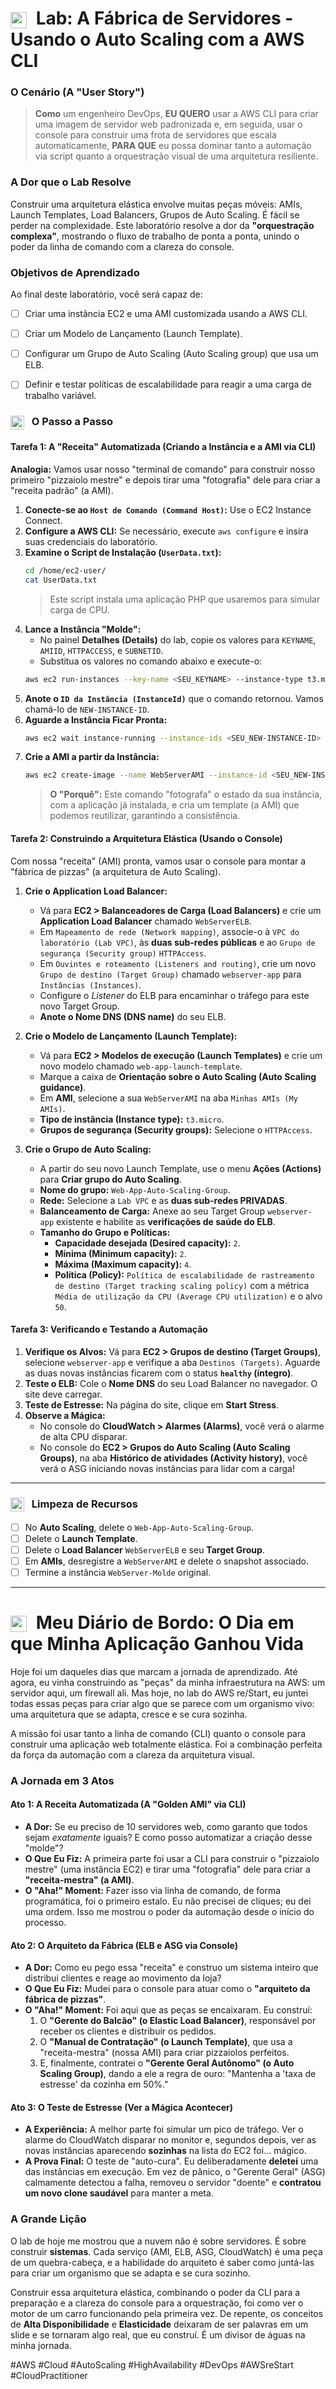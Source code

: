 # <img src="https://api.iconify.design/logos/aws-auto-scaling.svg?color=currentColor" width="26" style="vertical-align:middle; margin-right:8px;" /> Lab: A Fábrica de Servidores - Usando o Auto Scaling com a AWS CLI

### O Cenário (A "User Story")

> **Como** um engenheiro DevOps, **EU QUERO** usar a AWS CLI para criar uma imagem de servidor web padronizada e, em seguida, usar o console para construir uma frota de servidores que escala automaticamente, **PARA QUE** eu possa dominar tanto a automação via script quanto a orquestração visual de uma arquitetura resiliente.

### A Dor que o Lab Resolve

Construir uma arquitetura elástica envolve muitas peças móveis: AMIs, Launch Templates, Load Balancers, Grupos de Auto Scaling. É fácil se perder na complexidade. Este laboratório resolve a dor da **"orquestração complexa"**, mostrando o fluxo de trabalho de ponta a ponta, unindo o poder da linha de comando com a clareza do console.

### Objetivos de Aprendizado
Ao final deste laboratório, você será capaz de:

* [ ] Criar uma instância EC2 e uma AMI customizada usando a AWS CLI.
* [ ] Criar um Modelo de Lançamento (Launch Template).
* [ ] Configurar um Grupo de Auto Scaling (Auto Scaling group) que usa um ELB.
* [ ] Definir e testar políticas de escalabilidade para reagir a uma carga de trabalho variável.


### <img src="https://api.iconify.design/mdi/rocket-launch-outline.svg?color=currentColor" width="22" style="vertical-align:middle; margin-right:8px;" /> O Passo a Passo

#### Tarefa 1: A "Receita" Automatizada (Criando a Instância e a AMI via CLI)

**Analogia:** Vamos usar nosso "terminal de comando" para construir nosso primeiro "pizzaiolo mestre" e depois tirar uma "fotografia" dele para criar a "receita padrão" (a AMI).

1.  **Conecte-se ao `Host de Comando (Command Host)`:** Use o EC2 Instance Connect.
2.  **Configure a AWS CLI:** Se necessário, execute `aws configure` e insira suas credenciais do laboratório.
3.  **Examine o Script de Instalação (`UserData.txt`):**
    ```bash
    cd /home/ec2-user/
    cat UserData.txt
    ```
    > Este script instala uma aplicação PHP que usaremos para simular carga de CPU.
4.  **Lance a Instância "Molde":**
    * No painel **Detalhes (Details)** do lab, copie os valores para `KEYNAME`, `AMIID`, `HTTPACCESS`, e `SUBNETID`.
    * Substitua os valores no comando abaixo e execute-o:
    ```bash
    aws ec2 run-instances --key-name <SEU_KEYNAME> --instance-type t3.micro --image-id <SEU_AMIID> --user-data file:///home/ec2-user/UserData.txt --security-group-ids <SEU_HTTPACCESS_SG_ID> --subnet-id <SEU_SUBNETID> --associate-public-ip-address --tag-specifications 'ResourceType=instance,Tags=[{Key=Name,Value=WebServer-Molde}]' --output text --query 'Instances[*].InstanceId'
    ```
5.  **Anote o `ID da Instância (InstanceId)`** que o comando retornou. Vamos chamá-lo de `NEW-INSTANCE-ID`.
6.  **Aguarde a Instância Ficar Pronta:**
    ```bash
    aws ec2 wait instance-running --instance-ids <SEU_NEW-INSTANCE-ID>
    ```
7.  **Crie a AMI a partir da Instância:**
    ```bash
    aws ec2 create-image --name WebServerAMI --instance-id <SEU_NEW-INSTANCE-ID>
    ```
    > **O "Porquê":** Este comando "fotografa" o estado da sua instância, com a aplicação já instalada, e cria um template (a AMI) que podemos reutilizar, garantindo a consistência.

#### Tarefa 2: Construindo a Arquitetura Elástica (Usando o Console)

Com nossa "receita" (AMI) pronta, vamos usar o console para montar a "fábrica de pizzas" (a arquitetura de Auto Scaling).

1.  **Crie o Application Load Balancer:**
    * Vá para **EC2 > Balanceadores de Carga (Load Balancers)** e crie um **Application Load Balancer** chamado `WebServerELB`.
    * Em `Mapeamento de rede (Network mapping)`, associe-o à `VPC do laboratório (Lab VPC)`, às **duas sub-redes públicas** e ao `Grupo de segurança (Security group)` `HTTPAccess`.
    * Em `Ouvintes e roteamento (Listeners and routing)`, crie um novo `Grupo de destino (Target Group)` chamado `webserver-app` para `Instâncias (Instances)`.
    * Configure o *Listener* do ELB para encaminhar o tráfego para este novo Target Group.
    * **Anote o Nome DNS (DNS name)** do seu ELB.

2.  **Crie o Modelo de Lançamento (Launch Template):**
    * Vá para **EC2 > Modelos de execução (Launch Templates)** e crie um novo modelo chamado `web-app-launch-template`.
    * Marque a caixa de **Orientação sobre o Auto Scaling (Auto Scaling guidance)**.
    * Em **AMI**, selecione a sua `WebServerAMI` na aba `Minhas AMIs (My AMIs)`.
    * **Tipo de instância (Instance type):** `t3.micro`.
    * **Grupos de segurança (Security groups):** Selecione o `HTTPAccess`.

3.  **Crie o Grupo de Auto Scaling:**
    * A partir do seu novo Launch Template, use o menu **Ações (Actions)** para **Criar grupo do Auto Scaling**.
    * **Nome do grupo:** `Web-App-Auto-Scaling-Group`.
    * **Rede:** Selecione a `Lab VPC` e as **duas sub-redes PRIVADAS**.
    * **Balanceamento de Carga:** Anexe ao seu Target Group `webserver-app` existente e habilite as **verificações de saúde do ELB**.
    * **Tamanho do Grupo e Políticas:**
        * **Capacidade desejada (Desired capacity):** `2`.
        * **Mínima (Minimum capacity):** `2`.
        * **Máxima (Maximum capacity):** `4`.
        * **Política (Policy):** `Política de escalabilidade de rastreamento de destino (Target tracking scaling policy)` com a métrica `Média de utilização da CPU (Average CPU utilization)` e o alvo `50`.

#### Tarefa 3: Verificando e Testando a Automação

1.  **Verifique os Alvos:** Vá para **EC2 > Grupos de destino (Target Groups)**, selecione `webserver-app` e verifique a aba `Destinos (Targets)`. Aguarde as duas novas instâncias ficarem com o status **`healthy` (íntegro)**.
2.  **Teste o ELB:** Cole o **Nome DNS** do seu Load Balancer no navegador. O site deve carregar.
3.  **Teste de Estresse:** Na página do site, clique em **Start Stress**.
4.  **Observe a Mágica:**
    * No console do **CloudWatch > Alarmes (Alarms)**, você verá o alarme de alta CPU disparar.
    * No console do **EC2 > Grupos do Auto Scaling (Auto Scaling Groups)**, na aba **Histórico de atividades (Activity history)**, você verá o ASG iniciando novas instâncias para lidar com a carga!

---

### <img src="https://api.iconify.design/mdi/delete-sweep-outline.svg?color=currentColor" width="22" style="vertical-align:middle; margin-right:8px;" /> Limpeza de Recursos

* [ ] No **Auto Scaling**, delete o `Web-App-Auto-Scaling-Group`.
* [ ] Delete o **Launch Template**.
* [ ] Delete o **Load Balancer** `WebServerELB` e seu **Target Group**.
* [ ] Em **AMIs**, desregistre a `WebServerAMI` e delete o snapshot associado.
* [ ] Termine a instância `WebServer-Molde` original.

---

# <img src="https://api.iconify.design/mdi/notebook-heart-outline.svg?color=currentColor" width="26" style="vertical-align:middle; margin-right:8px;" /> Meu Diário de Bordo: O Dia em que Minha Aplicação Ganhou Vida

Hoje foi um daqueles dias que marcam a jornada de aprendizado. Até agora, eu vinha construindo as "peças" da minha infraestrutura na AWS: um servidor aqui, um firewall ali. Mas hoje, no lab do AWS re/Start, eu juntei todas essas peças para criar algo que se parece com um organismo vivo: uma arquitetura que se adapta, cresce e se cura sozinha.

A missão foi usar tanto a linha de comando (CLI) quanto o console para construir uma aplicação web totalmente elástica. Foi a combinação perfeita da força da automação com a clareza da arquitetura visual.

### A Jornada em 3 Atos

#### Ato 1: A Receita Automatizada (A "Golden AMI" via CLI)

* **A Dor:** Se eu preciso de 10 servidores web, como garanto que todos sejam *exatamente* iguais? E como posso automatizar a criação desse "molde"?
* **O Que Eu Fiz:** A primeira parte foi usar a CLI para construir o "pizzaiolo mestre" (uma instância EC2) e tirar uma "fotografia" dele para criar a **"receita-mestra" (a AMI)**.
* **O "Aha!" Moment:** Fazer isso via linha de comando, de forma programática, foi o primeiro estalo. Eu não precisei de cliques; eu dei uma ordem. Isso me mostrou o poder da automação desde o início do processo.

#### Ato 2: O Arquiteto da Fábrica (ELB e ASG via Console)

* **A Dor:** Como eu pego essa "receita" e construo um sistema inteiro que distribui clientes e reage ao movimento da loja?
* **O Que Eu Fiz:** Mudei para o console para atuar como o **"arquiteto da fábrica de pizzas"**.
* **O "Aha!" Moment:** Foi aqui que as peças se encaixaram. Eu construí:
    1.  O **"Gerente do Balcão" (o Elastic Load Balancer)**, responsável por receber os clientes e distribuir os pedidos.
    2.  O **"Manual de Contratação" (o Launch Template)**, que usa a "receita-mestra" (nossa AMI) para criar pizzaiolos perfeitos.
    3.  E, finalmente, contratei o **"Gerente Geral Autônomo" (o Auto Scaling Group)**, dando a ele a regra de ouro: "Mantenha a 'taxa de estresse' da cozinha em 50%."

#### Ato 3: O Teste de Estresse (Ver a Mágica Acontecer)
* **A Experiência:** A melhor parte foi simular um pico de tráfego. Ver o alarme do CloudWatch disparar no monitor e, segundos depois, ver as novas instâncias aparecendo **sozinhas** na lista do EC2 foi... mágico.
* **A Prova Final:** O teste de "auto-cura". Eu deliberadamente **deletei** uma das instâncias em execução. Em vez de pânico, o "Gerente Geral" (ASG) calmamente detectou a falha, removeu o servidor "doente" e **contratou um novo clone saudável** para manter a meta.

### A Grande Lição
O lab de hoje me mostrou que a nuvem não é sobre servidores. É sobre construir **sistemas**. Cada serviço (AMI, ELB, ASG, CloudWatch) é uma peça de um quebra-cabeça, e a habilidade do arquiteto é saber como juntá-las para criar um organismo que se adapta e se cura sozinho.

Construir essa arquitetura elástica, combinando o poder da CLI para a preparação e a clareza do console para a orquestração, foi como ver o motor de um carro funcionando pela primeira vez. De repente, os conceitos de **Alta Disponibilidade** e **Elasticidade** deixaram de ser palavras em um slide e se tornaram algo real, que eu construí. É um divisor de águas na minha jornada.

#AWS #Cloud #AutoScaling #HighAvailability #DevOps #AWSreStart #CloudPractitioner
